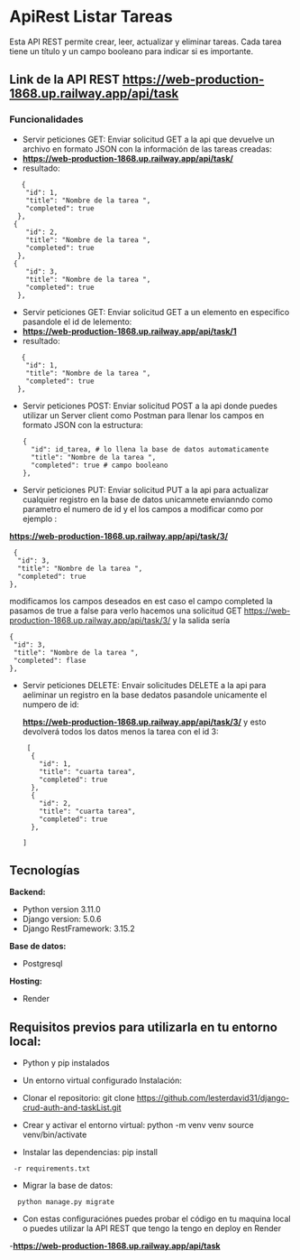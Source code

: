 # ApiRest Listar Tareas

Esta API REST permite crear, leer, actualizar y eliminar tareas. Cada tarea tiene un título y un campo booleano para indicar si es 
importante.


 ## Link de la API REST **https://web-production-1868.up.railway.app/api/task**

### Funcionalidades 

- Servir peticiones GET: Enviar solicitud GET a la api que devuelve un archivo en formato JSON con la información de las tareas creadas:
-   **https://web-production-1868.up.railway.app/api/task/**
-   resultado:
~~~
   {
    "id": 1, 
    "title": "Nombre de la tarea ",
    "completed": true 
  },
 {
    "id": 2, 
    "title": "Nombre de la tarea ",
    "completed": true  
  },
 {
    "id": 3, 
    "title": "Nombre de la tarea ",
    "completed": true 
  },
~~~

- Servir peticiones GET: Enviar solicitud GET a un elemento en especifico pasandole el id de lelemento:
-    **https://web-production-1868.up.railway.app/api/task/1**
-   resultado:
~~~
   {
    "id": 1, 
    "title": "Nombre de la tarea ",
    "completed": true 
  },
~~~

- Servir peticiones POST: Enviar solicitud POST a la api donde puedes utilizar un Server client como Postman para llenar
  los campos en formato JSON con la estructura:
  ~~~
  {
    "id": id_tarea, # lo llena la base de datos automaticamente 
    "title": "Nombre de la tarea ",
    "completed": true # campo booleano 
  },
  ~~~

- Servir peticiones PUT: Enviar solicitud PUT a la api para actualizar cualquier registro en la base de datos unicamnete envianndo como parametro el
  numero de id y el los campos a modificar como por ejemplo :

**https://web-production-1868.up.railway.app/api/task/3/**
  ~~~
   {
    "id": 3, 
    "title": "Nombre de la tarea ",
    "completed": true  
  },
  ~~~
  modificamos los campos deseados en est caso el campo completed la pasamos de true a false para verlo hacemos una solicitud GET
  https://web-production-1868.up.railway.app/api/task/3/ y la salida sería 
   ~~~
   {
    "id": 3, 
    "title": "Nombre de la tarea ",
    "completed": flase  
  },
   ~~~
- Servir peticiones DELETE: Envair solicitudes DELETE a la api para aeliminar un registro en la base dedatos pasandole unicamente el numpero de id:
  
  **https://web-production-1868.up.railway.app/api/task/3/** y esto devolverá todos los datos menos la tarea con el id 3:

  ~~~
   [
    {
      "id": 1,
      "title": "cuarta tarea",
      "completed": true
    },
    {
      "id": 2,
      "title": "cuarta tarea",
      "completed": true
    },
  
  ]
  ~~~

## Tecnologías 

**Backend:** 
  - Python version 3.11.0
  - Django version: 5.0.6
  - Django RestFramework: 3.15.2
  
**Base de datos:** 
- Postgresql
  
**Hosting:**
- Render 

## Requisitos previos para utilizarla en tu entorno local:
 * Python y pip instalados
 * Un entorno virtual configurado
Instalación:
 * Clonar el repositorio: git clone https://github.com/lesterdavid31/django-crud-auth-and-taskList.git
 * Crear y activar el entorno virtual:
   python -m venv venv
source venv/bin/activate

 * Instalar las dependencias: pip install
  ~~~
   -r requirements.txt
   ~~~
 * Migrar la base de datos:
 ~~~
   python manage.py migrate
 ~~~

- Con estas configuraciónes puedes probar el código en tu maquina local o puedes utilizar la API REST que tengo la tengo
  en deploy en Render

-**https://web-production-1868.up.railway.app/api/task**




